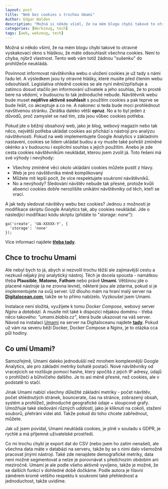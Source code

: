 ```yaml
---
layout: post
title: "Web bez cookies s trochou Umami"
Author: Edgar Walden
description: "Možná si někdo všiml, že na mém blogu chybí takové to otravné vyskakovací okno s hláškou, že máte odsouhlasit všechna cookies. Není to chyba, nýbrž vlastnost. Tento web vám totiž žádnou sušenku do prohlížeče neukládá."
categories: [Werkzeug, tech]
tags: [web, wekzeug, tech]
---
```


Možná si někdo všiml, že na mém blogu chybí takové to otravné vyskakovací okno s hláškou, že máte odsouhlasit všechna cookies. Není to chyba, nýbrž vlastnost. Tento web vám totiž žádnou "sušenku" do prohlížeče neukládá.

Povinnost informovat návštěvníka webu o uložení cookies je už tady s námi řadu let. A výsledkem jsou ty otravné hlášky, které musíte před čtením webu odsouhlasit. Legislativa ohledně cookies se ale nyní mění/zpřísňuje a zatímco dosud stačilo jen informování uživatele a jeho souhlas, že to prostě bere na vědomí, v budoucnu to tak jednoduché nebude. Návštěvník webu bude muset **nejdříve aktivně souhlasit** s použitím cookies a pak teprve se bude řešit, co akceptuje a co ne. A nakonec si teda bude moci prohlédnout navštívenou stránku. Zkrátka daleko větší **opruz**. No a to byl jeden z důvodů, proč zamyslet se nad tím, zda jsou vůbec cookies potřeba.

Pokud jde o běžný obsahový web, jako je blog, webový magazín nebo tak něco, největší potřeba ukládat cookies asi přichází s nástroji pro analýzu návštěvnosti. Pokud na web implementujete Google Analytics v základním nastavení, cookies se lidem ukládat budou a vy musíte také pořešit zmíněné okénko a v budoucnu i explicitní souhlas s jejich použitím. Anebo je zde cesta cookies návštěvníkům neukládat, kterou jsem zvolil já. Toto řešení má své výhody i nevýhody:

- Všechny zmíněné věci okolo ukládání cookies můžete pustit z hlavy.
- Web je pro návštěvníka méně komplikovaný
- Můžete mít lepší pocit, že více respektujete soukromí návštěvníků.
- No a nevýhody? Sledování návštěv nebude tak přesné, protože kvůli absenci cookies dobře nerozlišíte unikátní návštěvníky od těch, kteří se vrací. 

A jak tedy sledovat návštěvy webu bez cookies? Jednou z možností je modifikace skriptu Google Analytics tak, aby cookies neukládal. Jde o následjící modifikaci kódu skriptu (přidáte to "*storage: none*"):

```
ga('create', 'UA-XXXXX-Y', {
  'storage': 'none'
});
```

Více informací najdete **[třeba tady](https://developers.google.com/analytics/devguides/collection/analyticsjs/cookies-user-id#disabling_cookies)**.

## Chce to trochu Umami

Ale nebyl bych to já, abych si nezvolil trochu těžší ale zajímavější cestu a nezkusil nějaký jiný analytický nástroj. Těch je docela spousta - namátkou třeba **Plausible**, **Matomo**, **Fathom** nebo právě **Umami**. Většinou jde o placené nástroje (a ne zrovna levné), některé jsou ale zdarma, pokud si je implementujete na svůj server. Už dlouho mám na hraní malý server na **[Digitalocean.com](https://m.do.co/c/06f877040b93)**, takže se to přímo nabízelo. Vyzkoušel jsem Umami.

Instalace není složitá, využijete k tomu *Docker Compose*, webový server *Nginx* a *databázi*. A musíte mít také k dispozici nějakou doménu - třeba něco takového: *"umami.blabla.cz"*, která bude ukazovat na váš server. Návod na instalaci [Umami](https://umami.is/) na server na Digitaloceanu najdete **[tady](https://www.digitalocean.com/community/tutorials/how-to-install-and-use-docker-on-ubuntu-20-04)**. Pokud už vám na severu běží Docker, Docker Compose a Nginx, je to otázka cca půl hodiny.  

## Co umí Umami?

Samozřejmě,  Umami daleko jednodušší než mnohem komplexnější Google Analytics, ale pro základní metriky bohatě postačí. Nové návštěvníky od vracejících se rozlišuje pomocí hashe, který spočítá z jejich IP adresy, údajů o prohlížeči a bůhvíčeho dalšího. Je to asi méně přesné, než cookies, ale v podstatě to stačí. 

Jinak Umami nabízí všechny důležité základní metriky - počet návštěv, počet shlédnutých stránek, bouncerate, čas na stránce, zobrazený obsah, systém a prohlížeč, jednoduché geografické údaje + sloupcové grafy. Umožňuje také sledování různých *událostí*, jako je kliknutí na cokoli, stažení souborů, přehrání videí atd. Takže pokud do toho chcete zabřednout, můžete. 

Jak už jsem povídal, Umami neukládá cookies, je plně v souladu s GDPR, je rychlé a má příjemné uživatelské prostředí. 

Co mi trochu chybí je export dat do CSV (nebo jsem ho zatím nenašel), ale všechna data máte v databázi na serveru, takže by se s nimi dalo všemožně pracovat jinými nástroji. Také zde nenajdete demografické metriky, data není možné segmentovat a nelze je porovnávat s předchozím obdobím ani meziročně. Umami je ale podle všeho aktivně vyvíjeno, takže je možné, že se dalších funkcí v dohledné době dočkáme. Podle autora je hlavní záměrem kromě vetšího respektu k soukromí také přehlednost a jednoduchost, takže uvidíme.      